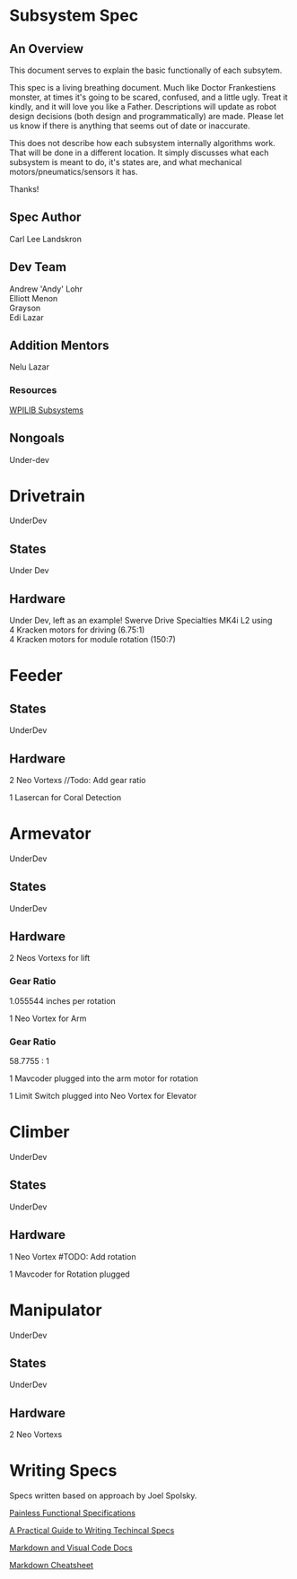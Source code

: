 # Subsystem Spec
## An Overview
This document serves to explain the basic functionally of each subsytem. 

This spec is a living breathing document. Much like Doctor Frankestiens monster, at times it's going to be scared, confused, and a little ugly. Treat it kindly, and it will love you like a Father. Descriptions will update as robot design decisions (both design and programmatically) are made. Please let us know if there is anything that seems out of date or inaccurate.

This does not describe how each subsystem internally algorithms work. That will be done in a different location. It simply discusses what each subsystem is meant to do, it's states are, and what mechanical motors/pneumatics/sensors it has.

Thanks!
 

## Spec Author
Carl Lee Landskron

## Dev Team
Andrew 'Andy' Lohr </br>
Elliott Menon </br>
Grayson </br>
Edi Lazar

## Addition Mentors
Nelu Lazar

### Resources
[WPILIB Subsystems](https://docs.wpilib.org/en/stable/docs/software/commandbased/subsystems.html)


## Nongoals
Under-dev

# Drivetrain
UnderDev

## States
Under Dev 

## Hardware
Under Dev, left as an example!
Swerve Drive Specialties MK4i L2 using </br>
4 Kracken motors for driving (6.75:1) </br>
4 Kracken motors for module rotation (150:7)

# Feeder
## States
UnderDev

## Hardware
2 Neo Vortexs //Todo: Add gear ratio

1 Lasercan for Coral Detection

# Armevator
UnderDev

## States
UnderDev

## Hardware
2 Neos Vortexs for lift 
### Gear Ratio
1.055544 inches per rotation

1 Neo Vortex for Arm
### Gear Ratio
58.7755 : 1

1 Mavcoder plugged into the arm motor for rotation

1 Limit Switch plugged into Neo Vortex for Elevator


# Climber
UnderDev


## States
UnderDev

## Hardware
1 Neo Vortex #TODO: Add rotation

1 Mavcoder for Rotation plugged

# Manipulator
UnderDev

## States
UnderDev

## Hardware
2 Neo Vortexs





# Writing Specs
Specs written based on approach by Joel Spolsky.

[Painless Functional Specifications](https://www.joelonsoftware.com/2000/10/02/painless-functional-specifications-part-1-why-bother/)

[A Practical Guide to Writing Techincal Specs](https://stackoverflow.blog/2020/04/06/a-practical-guide-to-writing-technical-specs/)

[Markdown and Visual Code Docs](https://code.visualstudio.com/docs/languages/markdown)

[Markdown Cheatsheet](https://github.com/adam-p/markdown-here/wiki/Markdown-Cheatsheet#links)